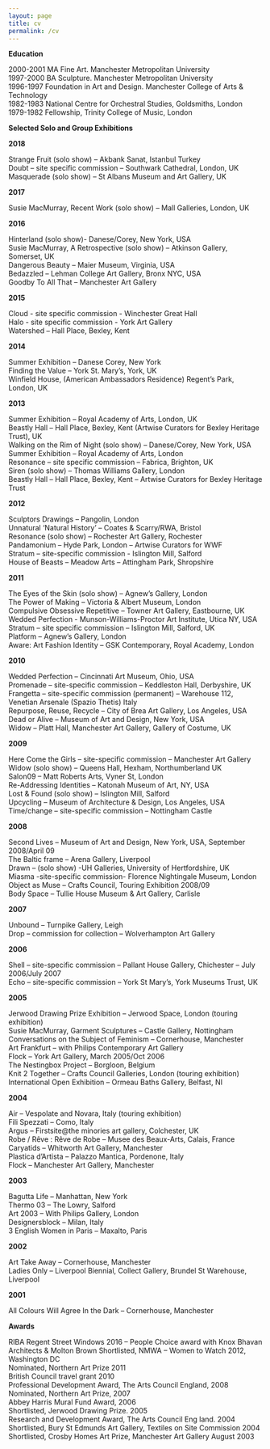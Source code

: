 ```yaml
---
layout: page
title: cv
permalink: /cv
---
```



**Education**

2000-2001 MA Fine Art. Manchester Metropolitan University  
1997-2000 BA Sculpture. Manchester Metropolitan University  
1996-1997 Foundation in Art and Design. Manchester College of Arts & Technology  
1982-1983 National Centre for Orchestral Studies, Goldsmiths, London  
1979-1982 Fellowship, Trinity College of Music, London  

**Selected Solo and Group Exhibitions**

**2018**

Strange Fruit (solo show) – Akbank Sanat, Istanbul Turkey  
Doubt – site specific commission – Southwark Cathedral, London, UK  
Masquerade (solo show) – St Albans Museum and Art Gallery, UK  

**2017**

Susie MacMurray, Recent Work (solo show) – Mall Galleries, London, UK  

**2016**

Hinterland (solo show)- Danese/Corey, New York, USA  
Susie MacMurray, A Retrospective (solo show) – Atkinson Gallery, Somerset, UK  
Dangerous Beauty – Maier Museum, Virginia, USA  
Bedazzled – Lehman College Art Gallery, Bronx NYC, USA  
Goodby To All That – Manchester Art Gallery  

**2015**

Cloud - site specific commission - Winchester Great Hall  
Halo - site specific commission - York Art Gallery  
Watershed – Hall Place, Bexley, Kent  

**2014**

Summer Exhibition – Danese Corey, New York  
Finding the Value – York St. Mary’s, York, UK  
Winfield House, (American Ambassadors Residence) Regent’s Park, London, UK  


**2013**

Summer Exhibition – Royal Academy of Arts, London, UK  
Beastly Hall – Hall Place, Bexley, Kent (Artwise Curators for Bexley Heritage Trust), UK  
Walking on the Rim of Night (solo show) – Danese/Corey, New York, USA  
Summer Exhibition – Royal Academy of Arts, London  
Resonance – site specific commission – Fabrica, Brighton, UK  
Siren (solo show) – Thomas Williams Gallery, London  
Beastly Hall – Hall Place, Bexley, Kent – Artwise Curators for Bexley Heritage Trust  

**2012**

Sculptors Drawings – Pangolin, London  
Unnatural ‘Natural History’ – Coates & Scarry/RWA, Bristol  
Resonance (solo show) – Rochester Art Gallery, Rochester  
Pandamonium – Hyde Park, London – Artwise Curators for WWF  
Stratum – site-specific commission  - Islington Mill, Salford  
House of Beasts – Meadow Arts – Attingham Park, Shropshire  

**2011**

The Eyes of the Skin (solo show) – Agnew’s Gallery, London  
The Power of Making – Victoria & Albert Museum, London  
Compulsive Obsessive Repetitive – Towner Art Gallery, Eastbourne, UK  
Wedded Perfection - Munson-Williams-Proctor Art Institute, Utica NY, USA  
Stratum – site specific commission – Islington Mill, Salford, UK  
Platform – Agnew’s Gallery, London  
Aware: Art Fashion Identity – GSK Contemporary, Royal Academy, London  

**2010**

Wedded Perfection – Cincinnati Art Museum, Ohio, USA  
Promenade – site-specific commission – Keddleston Hall, Derbyshire, UK  
Frangetta – site-specific commission (permanent) – Warehouse 112, Venetian Arsenale (Spazio Thetis) Italy  
Repurpose, Reuse, Recycle – City of Brea Art Gallery, Los Angeles, USA  
Dead or Alive – Museum of Art and Design, New York, USA  
Widow – Platt Hall, Manchester Art Gallery, Gallery of Costume, UK  


**2009**

Here Come the Girls – site-specific commission – Manchester Art Gallery  
Widow (solo show) – Queens Hall, Hexham, Northumberland UK  
Salon09 – Matt Roberts Arts, Vyner St, London  
Re-Addressing Identities – Katonah Museum of Art, NY, USA  
Lost & Found (solo show) – Islington Mill, Salford  
Upcycling – Museum of Architecture & Design, Los Angeles, USA  
Time/change – site-specific commission – Nottingham Castle  


**2008**

Second Lives – Museum of Art and Design, New York, USA, September 2008/April 09  
The Baltic frame – Arena Gallery, Liverpool  
Drawn – (solo show) -UH Galleries, University of Hertfordshire, UK  
Miasma -site-specific commission- Florence Nightingale Museum, London  
Object as Muse – Crafts Council, Touring Exhibition 2008/09  
Body Space – Tullie House Museum & Art Gallery, Carlisle  


**2007**

Unbound – Turnpike Gallery, Leigh  
Drop – commission for collection – Wolverhampton Art Gallery  

**2006**

Shell – site-specific commission – Pallant House Gallery, Chichester – July 2006/July 2007  
Echo – site-specific commission – York St Mary’s, York Museums Trust, UK  


**2005**

Jerwood Drawing Prize Exhibition – Jerwood Space, London (touring exhibition)  
Susie MacMurray, Garment Sculptures – Castle Gallery, Nottingham  
Conversations on the Subject of Feminism – Cornerhouse, Manchester  
Art Frankfurt – with Philips Contemporary Art Gallery  
Flock – York Art Gallery, March 2005/Oct 2006  
The Nestingbox Project – Borgloon, Belgium  
Knit 2 Together – Crafts Council Galleries, London (touring exhibition)  
International Open Exhibition – Ormeau Baths Gallery, Belfast, NI  


**2004**

Air – Vespolate and Novara, Italy (touring exhibition)  
Fili Spezzati – Como, Italy  
Argus – Firstsite@the minories art gallery, Colchester, UK  
Robe / Rêve : Rêve de Robe – Musee des Beaux-Arts, Calais, France  
Caryatids – Whitworth Art Gallery, Manchester  
Plastica d’Artista – Palazzo Mantica, Pordenone, Italy  
Flock – Manchester Art Gallery, Manchester  

**2003**

Bagutta Life – Manhattan, New York  
Thermo 03 – The Lowry, Salford  
Art 2003 – With Philips Gallery, London  
Designersblock – Milan, Italy  
3 English Women in Paris – Maxalto, Paris  


**2002**

Art Take Away – Cornerhouse, Manchester  
Ladies Only – Liverpool Biennial, Collect Gallery, Brundel St Warehouse, Liverpool  

**2001**

All Colours Will Agree In the Dark – Cornerhouse, Manchester  


**Awards**

RIBA Regent Street Windows 2016 – People Choice award with Knox Bhavan Architects & Molton Brown
Shortlisted, NMWA – Women to Watch 2012, Washington DC  
Nominated, Northern Art Prize 2011  
British Council travel grant 2010  
Professional Development Award, The Arts Council England, 2008  
Nominated, Northern Art Prize, 2007  
Abbey Harris Mural Fund Award, 2006  
Shortlisted, Jerwood Drawing Prize. 2005  
Research and Development Award, The Arts Council Eng land. 2004  
Shortlisted, Bury St Edmunds Art Gallery, Textiles on Site Commission 2004  
Shortlisted, Crosby Homes Art Prize, Manchester Art Gallery August 2003  
